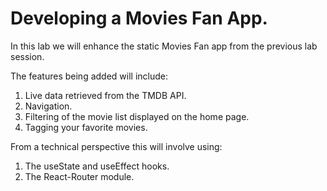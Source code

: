 # Developing a Movies Fan App.

In this lab we will enhance the static Movies Fan app from the previous lab session. 

The features being added will include:

1. Live data retrieved from the TMDB API.
1. Navigation.
1. Filtering of the movie list displayed on the home page.
1. Tagging your favorite movies.
 
From a technical perspective this will involve using:

1. The useState and useEffect hooks.
1. The React-Router module.
